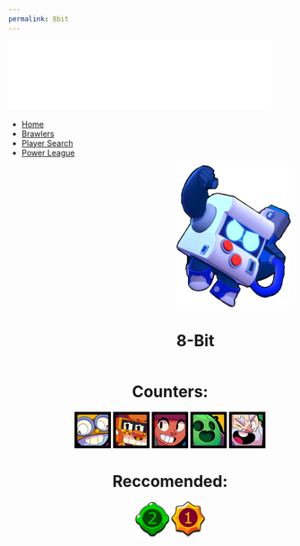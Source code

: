```yaml
---
permalink: 8bit
---
```

<link href='https://fonts.googleapis.com/css?family=Alegreya Sans SC' rel='stylesheet'>
<head>
  <style>
    .left {
        float: left;
        padding: 0px 0px 0px 300px;
    }
    .right {
        float: right;
        text-align: center;
        padding: 0px 45px 0px 0px;
    }
    #right-counters {
    }
    #right-reccomend {
    }
  </style>
</head>

<html>
    <link rel="stylesheet" href="homestyle.css">
        <body>
            <div class="banner">
                <div class="navbar">
                    <img src="images/logo.png" class="logo">
                    <ul>
                        <li><a href="/">Home</a></li>
                        <li><a href="/brawlers">Brawlers</a></li>
                        <li><a href="">Player Search</a></li>
                        <li><a href="">Power League</a></li>
                    </ul>
                </div>
            </div>
                <div class="content">
                    <div class="left">
                        <img src="/images/2D/8Bit_Pose.png" alt="Character">
                        <h1>8-Bit</h1>
                    </div>
                    <div class="right">
                        <div id="right-counters">
                            <h1>Counters:</h1>
                            <a href="/carl.html" rel="some text"><img src="/images/icons/CARL.webp" id="carl" /></a>
                            <a href="/griff.html" rel="some text"><img src="/images/icons/GRIFF.webp" id="griff" /></a>
                            <a href="/amber.html" rel="some text"><img src="/images/icons/AMBER.webp" id="amber" /></a>
                            <a href="/spike.html" rel="some text"><img src="/images/icons/SPIKE.webp" id="spike" /></a>
                            <a href="/dynamike.html" rel="some text"><img src="/images/icons/DYNAMIKE.webp" id="dynamike" /></a>
                        </div>
                        <div id="right-reccomend">
                        <h1>Reccomended:</h1>
                            <img src="images/gadget2.png" style="width: 60px">
                            <img src="images/starpower1.png" style="width: 60px">
                        </div>
                    </div>
                </div>
        </body>
</html>